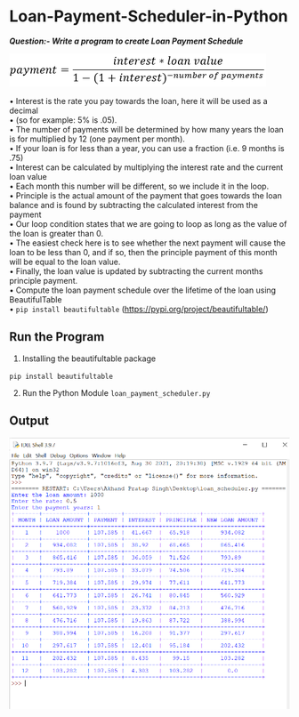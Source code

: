 # Loan-Payment-Scheduler-in-Python
  
**_Question:- Write a program to create Loan Payment Schedule_**  
  
  
![Payment Calculation Formula Image](https://github.com/adipratapthakur/Loan-Payment-Scheduler-in-Python/blob/main/payment_calculation_formula.png?raw=true)  
  
•	Interest is the rate you pay towards the loan, here it will be used as a decimal  
•	(so for example: 5% is .05).  
•	The number of payments will be determined by how many years the loan is for multiplied by 12 (one payment per month).  
•	If your loan is for less than a year, you can use a fraction (i.e. 9 months is .75)  
•	Interest can be calculated by multiplying the interest rate and the current loan value  
•	Each month this number will be different, so we include it in the loop.  
•	Principle is the actual amount of the payment that goes towards the loan balance and is found by subtracting the calculated interest from the payment  
•	Our loop condition states that we are going to loop as long as the value of the loan is greater than 0.  
•	The easiest check here is to see whether the next payment will cause the loan to be less than 0, and if so, then the principle payment of this month will be equal to the loan value.  
•	Finally, the loan value is updated by subtracting the current months principle payment.  
•	Compute the loan payment schedule over the lifetime of the loan using BeautifulTable  
•	`pip install beautifultable` (https://pypi.org/project/beautifultable/)  
  
## Run the Program
  
1. Installing the beautifultable package  
  
`pip install beautifultable`  
  
2. Run the Python Module `loan_payment_scheduler.py`  
  
## Output
  
![Output Image](https://github.com/adipratapthakur/Loan-Payment-Scheduler-in-Python/blob/main/Output.png?raw=true)
